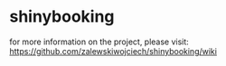 # shinybooking
for more information on the project, please visit:
https://github.com/zalewskiwojciech/shinybooking/wiki

